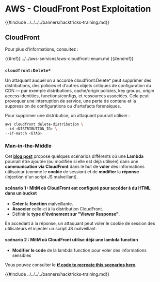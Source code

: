 # AWS - CloudFront Post Exploitation

{{#include ../../../../banners/hacktricks-training.md}}

## CloudFront

Pour plus d'informations, consultez :

{{#ref}}
../../aws-services/aws-cloudfront-enum.md
{{#endref}}

### `cloudfront:Delete*`
Un attaquant auquel on a accordé cloudfront:Delete* peut supprimer des distributions, des policies et d'autres objets critiques de configuration du CDN — par exemple distributions, cache/origin policies, key groups, origin access identities, functions/configs, et ressources associées. Cela peut provoquer une interruption de service, une perte de contenu et la suppression de configurations ou d'artefacts forensiques.

Pour supprimer une distribution, un attaquant pourrait utiliser :
```bash
aws cloudfront delete-distribution \
--id <DISTRIBUTION_ID> \
--if-match <ETAG>
```
### Man-in-the-Middle

Cet [**blog post**](https://medium.com/@adan.alvarez/how-attackers-can-misuse-aws-cloudfront-access-to-make-it-rain-cookies-acf9ce87541c) propose quelques scénarios différents où une **Lambda** pourrait être ajoutée (ou modifiée si elle est déjà utilisée) dans une **communication via CloudFront** dans le but de **voler** des informations utilisateur (comme le **cookie** de session) et de **modifier** la **réponse** (injection d'un script JS malveillant).

#### scénario 1 : MitM où CloudFront est configuré pour accéder à du HTML dans un bucket

- **Créer** la **fonction** malveillante.
- **Associer** celle-ci à la distribution CloudFront.
- Définir le **type d'événement sur "Viewer Response"**.

En accédant à la réponse, un attaquant peut voler le cookie de session des utilisateurs et injecter un script JS malveillant.

#### scénario 2 : MitM où CloudFront utilise déjà une lambda function

- **Modifier le code** de la lambda function pour voler des informations sensibles

Vous pouvez consulter le [**tf code to recreate this scenarios here**](https://github.com/adanalvarez/AWS-Attack-Scenarios/tree/main).

{{#include ../../../../banners/hacktricks-training.md}}

